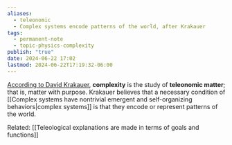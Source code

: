 ```yaml
---
aliases:
  - teleonomic
  - Complex systems encode patterns of the world, after Krakauer
tags:
  - permanent-note
  - topic-physics-complexity
publish: "true"
date: 2024-06-22 17:02
lastmod: 2024-06-22T17:19:32-06:00
---
```

[According to David Krakauer](https://www.preposterousuniverse.com/podcast/2023/07/10/242-david-krakauer-on-complexity-agency-and-information/), **complexity** is the study of **teleonomic matter**; that is, matter with purpose. Krakauer believes that a necessary condition of [[Complex systems have nontrivial emergent and self-organizing behaviors|complex systems]] is that they encode or represent patterns of the world.

Related: [[Teleological explanations are made in terms of goals and functions]]